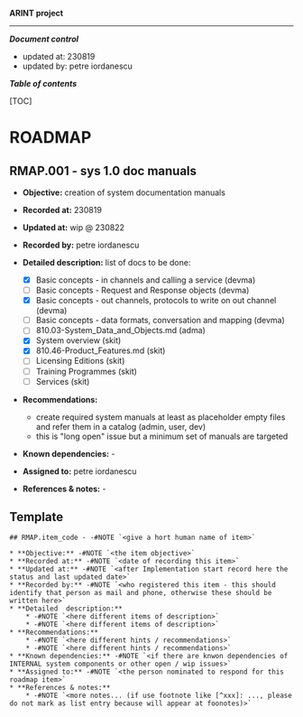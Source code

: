 
**ARINT project**

***

***Document control***

* updated at: 230819<br>
* updated by: petre iordanescu



***Table of contents***

[TOC]


# ROADMAP

## RMAP.001 - sys 1.0 doc manuals 

* **Objective:** creation of system documentation manuals
* **Recorded at:** 230819
* **Updated at:** wip @ 230822
* **Recorded by:** petre iordanescu

* **Detailed  description:** list of docs to be done:
    * [x] Basic concepts - in channels and calling a service (devma)
    * [ ] Basic concepts - Request and Response objects (devma)
    * [x] Basic concepts - out channels, protocols to write on out channel (devma)
    * [ ] Basic concepts - data formats, conversation and mapping (devma)
    * [ ] 810.03-System_Data_and_Objects.md (adma)
    * [x] System overview (skit)
    * [x] 810.46-Product_Features.md (skit)
    * [ ] Licensing Editions (skit)
    * [ ] Training Programmes (skit)
    * [ ] Services (skit)
* **Recommendations:**
    * create required system manuals at least as placeholder empty files and refer them in a catalog (admin, user, dev)
    * this is "long open" issue but a minimum set of manuals are targeted
* **Known dependencies:** -
* **Assigned to:** petre iordanescu
* **References & notes:** -







## Template

```
## RMAP.item_code - -#NOTE `<give a hort human name of item>`

* **Objective:** -#NOTE `<the item objective>`
* **Recorded at:** -#NOTE `<date of recording this item>`
* **Updated at:** -#NOTE `<after Implementation start record here the status and last updated date>`
* **Recorded by:** -#NOTE `<who registered this item - this should identify that person as mail and phone, otherwise these should be written here>`
* **Detailed  description:**
    * -#NOTE `<here different items of description>`
    * -#NOTE `<here different items of description>`
* **Recommendations:**
    * -#NOTE `<here different hints / recommendations>`
    * -#NOTE `<here different hints / recommendations>`
* **Known dependencies:** -#NOTE `<if there are knwon dependencies of INTERNAL system components or other open / wip issues>`
* **Assigned to:** -#NOTE `<the person nominated to respond for this roadmap item>`
* **References & notes:**
    * -#NOTE `<more notes... (if use footnote like [^xxx]: ..., please do not mark as list entry because will appear at foonotes)>`

```

